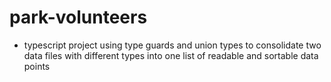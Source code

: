 # park-volunteers

- typescript project using type guards and union types to consolidate two data files with different types into one list of readable and sortable data points
